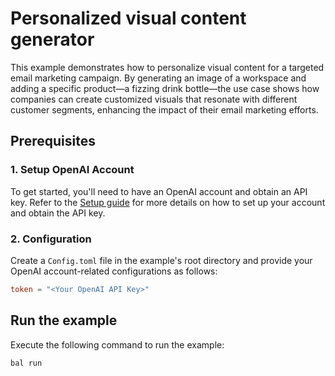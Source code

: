 # Personalized visual content generator

This example demonstrates how to personalize visual content for a targeted email marketing campaign. By generating an image of a workspace and adding a specific product—a fizzing drink bottle—the use case shows how companies can create customized visuals that resonate with different customer segments, enhancing the impact of their email marketing efforts.

## Prerequisites

### 1. Setup OpenAI Account
To get started, you'll need to have an OpenAI account and obtain an API key. Refer to the [Setup guide](https://central.ballerina.io/ballerinax/openai.images/latest#prerequisites) for more details on how to set up your account and obtain the API key.

### 2. Configuration
Create a `Config.toml` file in the example's root directory and provide your OpenAI account-related configurations as follows:

```toml
token = "<Your OpenAI API Key>"
```

## Run the example

Execute the following command to run the example:

```bash
bal run
```
